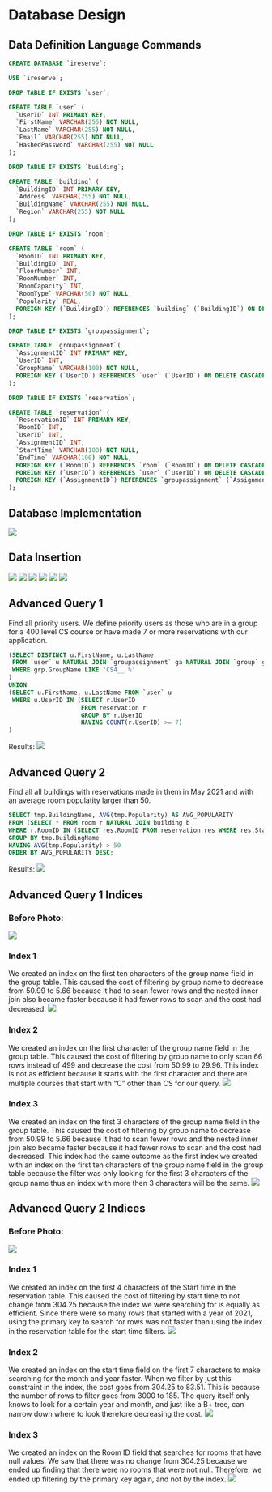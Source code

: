# Database Design

## Data Definition Language Commands

```sql
CREATE DATABASE `ireserve`;

USE `ireserve`;

DROP TABLE IF EXISTS `user`;

CREATE TABLE `user` (
  `UserID` INT PRIMARY KEY, 
  `FirstName` VARCHAR(255) NOT NULL,
  `LastName` VARCHAR(255) NOT NULL, 
  `Email` VARCHAR(255) NOT NULL, 
  `HashedPassword` VARCHAR(255) NOT NULL
);

DROP TABLE IF EXISTS `building`;

CREATE TABLE `building` (
  `BuildingID` INT PRIMARY KEY,
  `Address` VARCHAR(255) NOT NULL,
  `BuildingName` VARCHAR(255) NOT NULL,
  `Region` VARCHAR(255) NOT NULL
);

DROP TABLE IF EXISTS `room`;

CREATE TABLE `room` (
  `RoomID` INT PRIMARY KEY,
  `BuildingID` INT,
  `FloorNumber` INT,
  `RoomNumber` INT,
  `RoomCapacity` INT,
  `RoomType` VARCHAR(50) NOT NULL,
  `Popularity` REAL,
  FOREIGN KEY (`BuildingID`) REFERENCES `building` (`BuildingID`) ON DELETE CASCADE
);

DROP TABLE IF EXISTS `groupassignment`;

CREATE TABLE `groupassignment`(
  `AssignmentID` INT PRIMARY KEY,
  `UserID` INT,
  `GroupName` VARCHAR(100) NOT NULL,
  FOREIGN KEY (`UserID`) REFERENCES `user` (`UserID`) ON DELETE CASCADE
);

DROP TABLE IF EXISTS `reservation`;

CREATE TABLE `reservation` (
  `ReservationID` INT PRIMARY KEY,
  `RoomID` INT,
  `UserID` INT,
  `AssignmentID` INT,
  `StartTime` VARCHAR(100) NOT NULL,
  `EndTime` VARCHAR(100) NOT NULL,
  FOREIGN KEY (`RoomID`) REFERENCES `room` (`RoomID`) ON DELETE CASCADE,
  FOREIGN KEY (`UserID`) REFERENCES `user` (`UserID`) ON DELETE CASCADE,
  FOREIGN KEY (`AssignmentID`) REFERENCES `groupassignment` (`AssignmentID`) ON DELETE CASCADE
);
```

## Database Implementation

![](images/tables.png)

## Data Insertion

![](images/counts/building_count.png)
![](images/counts/group_assignment_count.png)
![](images/counts/group_count.png)
![](images/counts/reservation_count.png)
![](images/counts/room_count.png)
![](images/counts/user_count.png)

## Advanced Query 1

Find all priority users. We define priority users as those who are in a group for a 400 level CS course or have made 7 or more reservations with our application.

```sql
(SELECT DISTINCT u.FirstName, u.LastName
 FROM `user` u NATURAL JOIN `groupassignment` ga NATURAL JOIN `group` grp
 WHERE grp.GroupName LIKE 'CS4__ %'
)
UNION
(SELECT u.FirstName, u.LastName FROM `user` u
 WHERE u.UserID IN (SELECT r.UserID 
                    FROM reservation r 
                    GROUP BY r.UserID 
                    HAVING COUNT(r.UserID) >= 7)
)
```

Results:
![](images/query1.png)

## Advanced Query 2

Find all all buildings with reservations made in them in May 2021 and with an average room populatity larger than 50.

```sql 
SELECT tmp.BuildingName, AVG(tmp.Popularity) AS AVG_POPULARITY
FROM (SELECT * FROM room r NATURAL JOIN building b
WHERE r.RoomID IN (SELECT res.RoomID FROM reservation res WHERE res.StartTime LIKE "2021-05%")) AS tmp
GROUP BY tmp.BuildingName
HAVING AVG(tmp.Popularity) > 50
ORDER BY AVG_POPULARITY DESC;
```

Results:
![](images/query2.png)

## Advanced Query 1 Indices

### Before Photo:
![](images/indexes/index_1_1_before.png)

### Index 1
We created an index on the first ten characters of the group name field in the group table. This caused the cost of filtering by group name to decrease from 50.99 to 5.66 because it had to scan fewer rows and the nested inner join also became faster because it had fewer rows to scan and the cost had decreased. 
![](images/indexes/index_1_1_after.png)

### Index 2
We created an index on the first character of the group name field in the group table. This caused the cost of filtering by group name to only scan 66 rows instead of 499 and decrease the cost from 50.99 to 29.96. This index is not as efficient because it starts with the first character and there are multiple courses that start with “C” other than CS for our query.
![](images/indexes/index_1_2_after.png)

### Index 3 
We created an index on the first 3 characters of the group name field in the group table. This caused the cost of filtering by group name to decrease from 50.99 to 5.66 because it had to scan fewer rows and the nested inner join also became faster because it had fewer rows to scan and the cost had decreased. This index had the same outcome as the first index we created with an index on the first ten characters of the group name field in the group table because the filter was only looking for the first 3 characters of the group name thus an index with more then 3 characters will be the same.
![](images/indexes/index_1_3_after.png)

## Advanced Query 2 Indices

### Before Photo:
![](images/indexes/index_2_1_before.png)

### Index 1
We created an index on the first 4 characters of the Start time in the reservation table. This caused the cost of filtering by start time to not change from 304.25 because the index we were searching for is equally as efficient. Since there were so many rows that started with a year of 2021, using the primary key to search for rows was not faster than using the index in the reservation table for the start time filters. 
![](images/indexes/index_2_2_after.png)

### Index 2
We created an index on the start time field on the first 7 characters to make searching for the month and year faster. When we filter by just this constraint in the index, the cost goes from 304.25 to 83.51. This is because the number of rows to filter goes from 3000 to 185. The query itself only knows to look for a certain year and month, and just like a B+ tree, can narrow down where to look therefore decreasing the cost.
![](images/indexes/index_2_1_after.png)

### Index 3 
We created an index on the Room ID field that searches for rooms that have null values. We saw that there was no change from 304.25 because we ended up finding that there were no rooms that were not null. Therefore, we ended up filtering by the primary key again, and not by the index. 
![](images/indexes/index_2_3_after.png)

